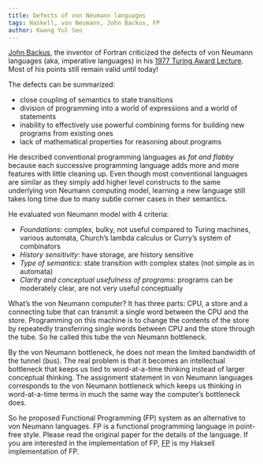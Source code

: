 ```yaml
---
title: Defects of von Neumann languages
tags: Haskell, von Neumann, John Backus, FP
author: Kwang Yul Seo
---
```


[John Backus][backus], the inventor of Fortran criticized the defects of von
Neumann languages (aka, imperative languages) in his [1977 Turing Award
Lecture][CanProgrammingBeLiberated]. Most of his points still remain valid until
today!

The defects can be summarized:

* close coupling of semantics to state transitions
* division of programming into a world of expressions and a world of statements
* inability to effectively use powerful combining forms for building new
  programs from existing ones
* lack of mathematical properties for reasoning about programs

He described conventional programming languages as *fat and flabby* because each
successive programming language adds more and more features with little
cleaning up. Even though most conventional languages are similar as they simply
add higher level constructs to the same underlying von Neumann computing model,
learning a new language still takes long time due to many subtle corner cases in
their semantics.

He evaluated von Neumann model with 4 criteria:

* _Foundations_: complex, bulky, not useful compared to Turing machines, various
  automata, Church’s lambda calculus or Curry’s system of combinators
* _History sensitivity_: have storage, are history sensitive
* _Type of semantics_: state transition with complex states (not simple as in
  automata)
* _Clarity and conceptual usefulness of programs_: programs can be moderately
  clear, are not very useful conceptually

What’s the von Neumann computer? It has three parts: CPU, a store and a
connecting tube that can transmit a single word between the CPU and the store.
Programming on this machine is to change the contents of the store by repeatedly
transferring single words between CPU and the store through the tube. So he
called this tube the von Neumann bottleneck.

By the von Neumann bottleneck, he does not mean the limited bandwidth of the
tunnel (bus). The real problem is that it becomes an intellectual bottleneck
that keeps us tied to word-at-a-time thinking instead of larger conceptual
thinking. The assignment statement in von Neumann languages corresponds to the
von Neumann bottleneck which keeps us thinking in word-at-a-time terms in much
the same way the computer’s bottleneck does.

So he proposed Functional Programming (FP) system as an alternative to von
Neumann languages. FP is a functional programming language in point-free style.
Please read the original paper for the details of the language. If you are
interested in the implementation of FP, [FP][fp] is my Haksell implementation of
FP.

[backus]: https://en.wikipedia.org/wiki/John_Backus
[CanProgrammingBeLiberated]: http://worrydream.com/refs/Backus-CanProgrammingBeLiberated.pdf
[fp]: https://github.com/kseo/fp

